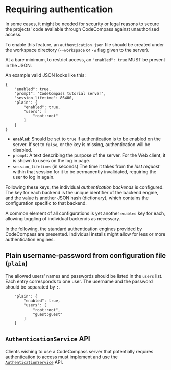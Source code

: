 Requiring authentication
========================

In some cases, it might be needed for security or legal reasons to secure the
projects' code available through CodeCompass against unauthorised access.

To enable this feature, an `authentication.json` file should be created under
the workspace directory (`--workspace` or `-w` flag given to the server).

At a bare minimum, to restrict access, an `"enabled": true` MUST be present
in the JSON.

An example valid JSON looks like this:

~~~~{.json}
{
    "enabled": true,
    "prompt": "CodeCompass tutorial server",
    "session_lifetime": 86400,
    "plain": {
        "enabled": true,
        "users": [
            "root:root"
        ]
    }
}
~~~~

 * **`enabled`**: Should be set to `true` if authentication is to be enabled
   on the server. If set to `false`, or the key is missing, authentication will
   be disabled.
 * `prompt`: A text describing the purpose of the server. For the Web client,
   it is shown to users on the log in page.
 * `session_lifetime`: (in seconds) The time it takes from the *last request*
   within that session for it to be permanently invalidated, requiring the
   user to log in again.

Following these keys, the individual *authentication backends* is configured.
The key for each backend is the unique identifier of the backend engine, and
the value is another JSON hash (dictionary), which contains the configuration
specific to that backend.

A common element of all configurations is yet another `enabled` key for each,
allowing toggling of individual backends as necessary.

In the following, the standard authentication engines provided by CodeCompass
are presented. Individual installs might allow for less or more authentication
engines.

Plain username-password from configuration file (`plain`)
---------------------------------------------------------

The allowed users' names and passwords should be listed in the `users`
list. Each entry corresponds to one user. The username and the password should
be separated by `:`.

~~~~{.json}
    "plain": {
        "enabled": true,
        "users": [
            "root:root",
            "guest:guest"
        ]
    }
~~~~


`AuthenticationService` API
---------------------------

Clients wishing to use a CodeCompass server that potentially requires
authentication to access must implement and use the
[`AuthenticationService`](/service/authentication/authentication.thrift) API.
